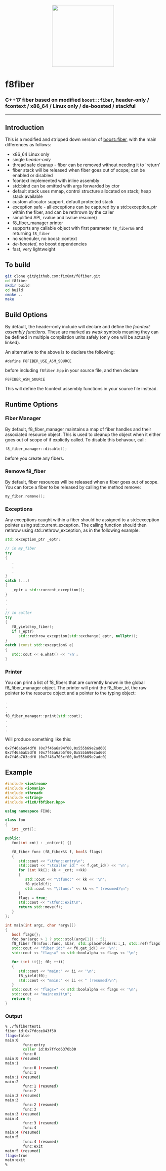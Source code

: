 <p align="center">
  <a href="https://www.fix8mt.com"><img src="assets/fix8mt_Master_Logo_Green_Trans.png" width="200"></a>
</p>

# f8fiber
### C++17 fiber based on modified `boost::fiber`, header-only / fcontext / x86_64 / Linux only / de-boosted / stackful

------------------------------------------------------------------------
## Introduction
This is a modified and stripped down version of [boost::fiber](https://www.boost.org/doc/libs/release/libs/fiber/), with the main differences as follows:
- x86_64 Linux only
- single _header-only_
- thread safe cleanup - fiber can be removed without needing it to 'return'
- fiber stack will be released when fiber goes out of scope; can be enabled or disabled
- fcontext implemented with inline assembly
- std::bind can be omitted with args forwarded by ctor
- default stack uses mmap, control structure allocated on stack; heap stack available
- custom allocator support, default protected stack
- exception safe - all exceptions can be captured by a std::exception_ptr within the fiber, and can be rethrown by the caller
- simplified API, rvalue and lvalue resume()
- f8_fiber_manager printer
- supports any callable object with first parameter `f8_fiber&&` and returning `f8_fiber`
- no scheduler, no boost::context
- _de-boosted_, no boost dependencies
- fast, very lightweight

## To build
```bash
git clone git@github.com:fix8mt/f8fiber.git
cd f8fiber
mkdir build
cd build
cmake ..
make
```

## Build Options
By default, the header-only include will declare and define the *fcontext assembly functions*. These are marked as _weak_ symbols meaning they can
be defined in multiple compilation units safely (only one will be actually linked). 

An alternative to the above is to declare the following:

```
#define F8FIBER_USE_ASM_SOURCE
```
before including `f8fiber.hpp` in your source file, and then declare
```
F8FIBER_ASM_SOURCE
```
This will define the fcontext assembly functions in your source file instead.

## Runtime Options
### Fiber Manager
By default, f8_fiber_manager maintains a map of fiber handles and their associated resource object. This is used to cleanup the object
when it either goes out of scope of if explictly called. To disable this behavour, call:

```c++
f8_fiber_manager::disable();
```
before you create any fibers.

### Remove f8_fiber
By default, fiber resources will be released when a fiber goes out of scope. You can force a fiber to be released by calling the method remove:
```c++
my_fiber.remove();
```

### Exceptions
Any exceptions caught within a fiber should be assigned to a std::exception pointer using std::current_exception. The calling function should then rethrow using
std::rethrow_exception, as in the following example:

```c++
std::exception_ptr _eptr;

// in my_fiber
try
{
   .
   .
   .
}
catch (...)
{
   _eptr = std::current_exception();
}
.
.
.
// in caller
try
{
   f8_yield(my_fiber);
   if (_eptr)
      std::rethrow_exception(std::exchange(_eptr, nullptr));
}
catch (const std::exception& e)
{
   std::cout << e.what() << '\n';
}
```
### Printer
You can print a list of f8_fibers that are currently known in the global f8_fiber_manager object. The printer will print the f8_fiber_id, the raw pointer to the resource object and a pointer to the typing object:
```c++
.
.
.
f8_fiber_manager::print(std::cout);
.
.
.
```
Will produce something like this:
```
0x7f46a6a94df0 (0x7f46a6a94f00,0x555b69e2ad60)
0x7f46a6ab5df0 (0x7f46a6ab5f00,0x555b69e2ad60)
0x7f46a703cdf0 (0x7f46a703cf00,0x555b69e2adc0)
```


## Example
```c++
#include <iostream>
#include <iomanip>
#include <thread>
#include <string>
#include <fix8/f8fiber.hpp>

using namespace FIX8;

class foo
{
   int _cnt{};

public:
   foo(int cnt) : _cnt(cnt) {}

   f8_fiber func (f8_fiber&& f, bool& flags)
   {
      std::cout << "\tfunc:entry\n";
      std::cout << "\tcaller id:" << f.get_id() << '\n';
      for (int kk{}; kk < _cnt; ++kk)
      {
         std::cout << "\tfunc:" << kk << '\n';
         f8_yield(f);
         std::cout << "\tfunc:" << kk << " (resumed)\n";
      }
      flags = true;
      std::cout << "\tfunc:exit\n";
      return std::move(f);
   }
};

int main(int argc, char *argv[])
{
   bool flags{};
   foo bar(argc > 1 ? std::stol(argv[1]) : 5);
   f8_fiber f0(&foo::func, &bar, std::placeholders::_1, std::ref(flags));
   std::cout << "fiber id:" << f0.get_id() << '\n';
   std::cout << "flags=" << std::boolalpha << flags << '\n';

   for (int ii{}; f0; ++ii)
   {
      std::cout << "main:" << ii << '\n';
      f8_yield(f0);
      std::cout << "main:" << ii << " (resumed)\n";
   }
   std::cout << "flags=" << std::boolalpha << flags << '\n';
   std::cout << "main:exit\n";
   return 0;
}
```
### Output
```bash
% ./f8fibertest1
fiber id:0x7fdcce843f50
flags=false
main:0
        func:entry
        caller id:0x7ffcd6370b30
        func:0
main:0 (resumed)
main:1
        func:0 (resumed)
        func:1
main:1 (resumed)
main:2
        func:1 (resumed)
        func:2
main:2 (resumed)
main:3
        func:2 (resumed)
        func:3
main:3 (resumed)
main:4
        func:3 (resumed)
        func:4
main:4 (resumed)
main:5
        func:4 (resumed)
        func:exit
main:5 (resumed)
flags=true
main:exit
%
```
